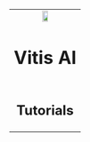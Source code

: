 <table>
 <tr>
   <td align="center"><img src="https://www.xilinx.com/content/dam/xilinx/imgs/press/media-kits/corporate/xilinx-logo.png" width="30%"/><h1>Vitis AI</h1>
   </td>
 </tr>
 <tr>
 <td align="center"><h2>Tutorials</h2>
 </td>
 </tr>
</table>
